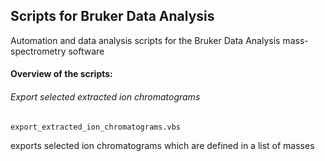 ## Scripts for Bruker Data Analysis

Automation and data analysis scripts for the Bruker Data Analysis mass-spectrometry software

#### Overview of the scripts: 


###### Export selected extracted ion chromatograms
    export_extracted_ion_chromatograms.vbs
exports selected ion chromatograms which are defined in a list of masses

